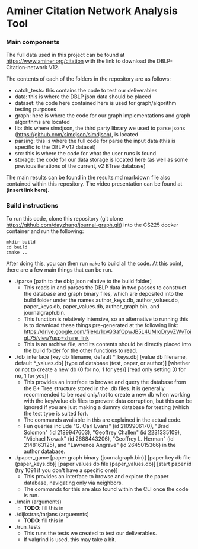 # Aminer Citation Network Analysis Tool

### Main components

The full data used in this project can be found at https://www.aminer.org/citation with the link to download the DBLP-Citation-network V12. 

The contents of each of the folders in the repository are as follows:

- catch_tests: this contains the code to test our deliverables
- data: this is where the DBLP json data should be placed
- dataset: the code here contained here is used for graph/algorithm testing purposes
- graph: here is where the code for our graph implementations and graph algorithms are located
- lib: this where simdjson, the third party library we used to parse jsons (https://github.com/simdjson/simdjson), is located
- parsing: this is where the full code for parse the input data (this is specific to the DBLP v12 dataset)
- src: this is where the code for what the user runs is found
- storage: the code for our data storage is located here (as well as some previous iterations of the current, v2 BTree database)

The main results can be found in the results.md markdown file also contained within this repository. The video presentation can be found at **(insert link here)**. 

### Build instructions

To run this code, clone this repository (git clone https://github.com/dayzhang/journal-graph.git) into the CS225 docker container and run the following:

```
mkdir build
cd build
cmake ..
```

After doing this, you can then run ```make``` to build all the code. At this point, there are a few main things that can be run.

- ./parse [path to the dblp json relative to the build folder]
    - This reads in and parses the DBLP data in two passes to construct the database and graph binary files, which are deposited into the build folder under the names author_keys.db, author_values.db, paper_keys.db, paper_values.db, author_graph.bin, and journalgraph.bin. 
    - This function is relatively intensive, so an alternative to running this is to download these things pre-generated at the following link: https://drive.google.com/file/d/1xvQGafQpwJB5L4UMroDryvZWvToigL75/view?usp=share_link
    - This is an archive file, and its contents should be directly placed into the build folder for the other functions to read.
- ./db_interface [key db filename, default *_keys.db] [value db filename, default *_values.db] [type of database (test, paper, or author)] [whether or not to create a new db (0 for no, 1 for yes)] [read only setting [0 for no, 1 for yes]]
    - This provides an interface to browse and query the database from the B+ Tree structure stored in the .db files. It is generally recommended to be read only/not to create a new db when working with the key/value db files to prevent data corruption, but this can be ignored if you are just making a dummy database for testing (which the test type is suited for). 
    - The commands available in this are explained in the actual code.
    - Fun queries include "G. Carl Evans" (id 2109906170), "Brad Solomon" (id 2189947603), "Geoffrey Challen" (id 2231335109), "Michael Nowak" (id 2688443206), "Geoffrey L. Herman" (id 2148163125), and "Lawrence Angrave" (id 2645015366) in the author database. 
- ./paper_game [paper graph binary (journalgraph.bin)] [paper key db file (paper_keys.db)] [paper values db file (paper_values.db)] [start paper id (try 1091 if you don't have a specific one)]
    - This provides an interface to browse and explore the paper database, navigating only via neighbors. 
    - The commands for this are also found within the CLI once the code is run.
- ./main (arguments)
    - **TODO**: fill this in
- ./dijkstras/tarjans (arguemnts)
    - **TODO**: fill this in
- ./run_tests
    - This runs the tests we created to test our deliverables.
    - If valgrind is used, this may take a bit. 